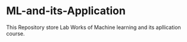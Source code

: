 # ML-and-its-Application
This Repository store Lab Works of Machine learning and its apllication course.
